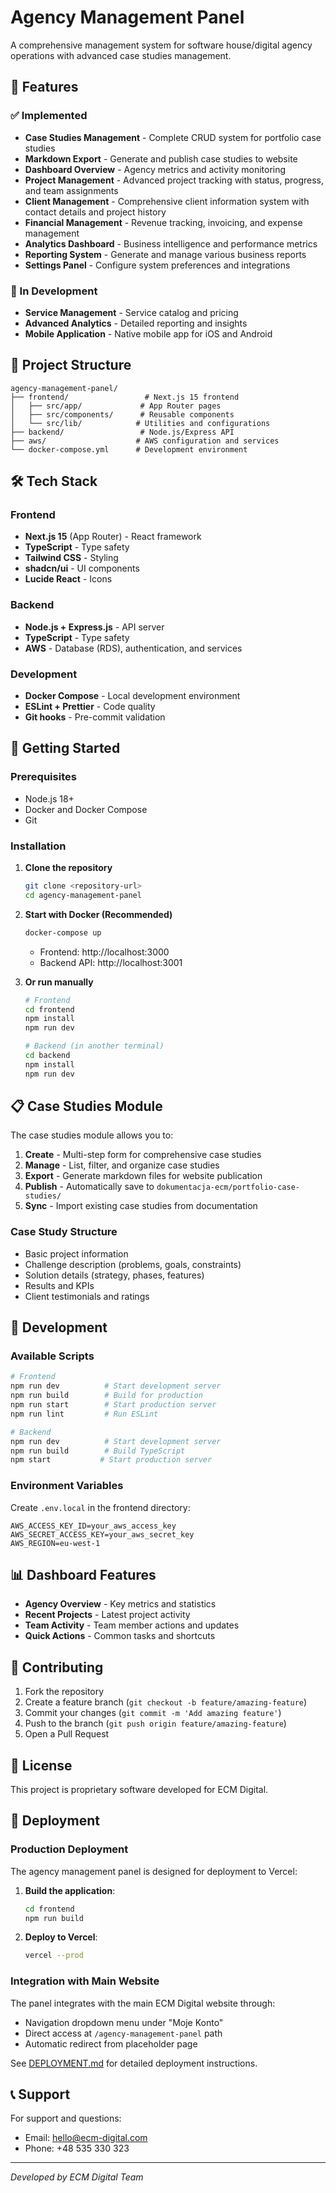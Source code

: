 # Agency Management Panel

A comprehensive management system for software house/digital agency operations with advanced case studies management.

## 🚀 Features

### ✅ Implemented
- **Case Studies Management** - Complete CRUD system for portfolio case studies
- **Markdown Export** - Generate and publish case studies to website
- **Dashboard Overview** - Agency metrics and activity monitoring
- **Project Management** - Advanced project tracking with status, progress, and team assignments
- **Client Management** - Comprehensive client information system with contact details and project history
- **Financial Management** - Revenue tracking, invoicing, and expense management
- **Analytics Dashboard** - Business intelligence and performance metrics
- **Reporting System** - Generate and manage various business reports
- **Settings Panel** - Configure system preferences and integrations

### 🔄 In Development
- **Service Management** - Service catalog and pricing
- **Advanced Analytics** - Detailed reporting and insights
- **Mobile Application** - Native mobile app for iOS and Android

## 📁 Project Structure

```
agency-management-panel/
├── frontend/                 # Next.js 15 frontend
│   ├── src/app/             # App Router pages
│   ├── src/components/      # Reusable components
│   └── src/lib/            # Utilities and configurations
├── backend/                 # Node.js/Express API
├── aws/                    # AWS configuration and services
└── docker-compose.yml      # Development environment
```

## 🛠 Tech Stack

### Frontend
- **Next.js 15** (App Router) - React framework
- **TypeScript** - Type safety
- **Tailwind CSS** - Styling
- **shadcn/ui** - UI components
- **Lucide React** - Icons

### Backend
- **Node.js + Express.js** - API server
- **TypeScript** - Type safety
- **AWS** - Database (RDS), authentication, and services

### Development
- **Docker Compose** - Local development environment
- **ESLint + Prettier** - Code quality
- **Git hooks** - Pre-commit validation

## 🚀 Getting Started

### Prerequisites
- Node.js 18+ 
- Docker and Docker Compose
- Git

### Installation

1. **Clone the repository**
   ```bash
   git clone <repository-url>
   cd agency-management-panel
   ```

2. **Start with Docker (Recommended)**
   ```bash
   docker-compose up
   ```
   - Frontend: http://localhost:3000
   - Backend API: http://localhost:3001

3. **Or run manually**
   ```bash
   # Frontend
   cd frontend
   npm install
   npm run dev

   # Backend (in another terminal)
   cd backend
   npm install
   npm run dev
   ```

## 📋 Case Studies Module

The case studies module allows you to:

1. **Create** - Multi-step form for comprehensive case studies
2. **Manage** - List, filter, and organize case studies
3. **Export** - Generate markdown files for website publication
4. **Publish** - Automatically save to `dokumentacja-ecm/portfolio-case-studies/`
5. **Sync** - Import existing case studies from documentation

### Case Study Structure
- Basic project information
- Challenge description (problems, goals, constraints)
- Solution details (strategy, phases, features)
- Results and KPIs
- Client testimonials and ratings

## 🔧 Development

### Available Scripts

```bash
# Frontend
npm run dev          # Start development server
npm run build        # Build for production
npm run start        # Start production server
npm run lint         # Run ESLint

# Backend
npm run dev          # Start development server
npm run build        # Build TypeScript
npm start           # Start production server
```

### Environment Variables

Create `.env.local` in the frontend directory:
```env
AWS_ACCESS_KEY_ID=your_aws_access_key
AWS_SECRET_ACCESS_KEY=your_aws_secret_key
AWS_REGION=eu-west-1
```

## 📊 Dashboard Features

- **Agency Overview** - Key metrics and statistics
- **Recent Projects** - Latest project activity
- **Team Activity** - Team member actions and updates
- **Quick Actions** - Common tasks and shortcuts

## 🤝 Contributing

1. Fork the repository
2. Create a feature branch (`git checkout -b feature/amazing-feature`)
3. Commit your changes (`git commit -m 'Add amazing feature'`)
4. Push to the branch (`git push origin feature/amazing-feature`)
5. Open a Pull Request

## 📝 License

This project is proprietary software developed for ECM Digital.

## 🚀 Deployment

### Production Deployment
The agency management panel is designed for deployment to Vercel:

1. **Build the application**:
   ```bash
   cd frontend
   npm run build
   ```

2. **Deploy to Vercel**:
   ```bash
   vercel --prod
   ```

### Integration with Main Website
The panel integrates with the main ECM Digital website through:
- Navigation dropdown menu under "Moje Konto"
- Direct access at `/agency-management-panel` path
- Automatic redirect from placeholder page

See [DEPLOYMENT.md](DEPLOYMENT.md) for detailed deployment instructions.

## 📞 Support

For support and questions:
- Email: hello@ecm-digital.com
- Phone: +48 535 330 323

---

*Developed by ECM Digital Team*
